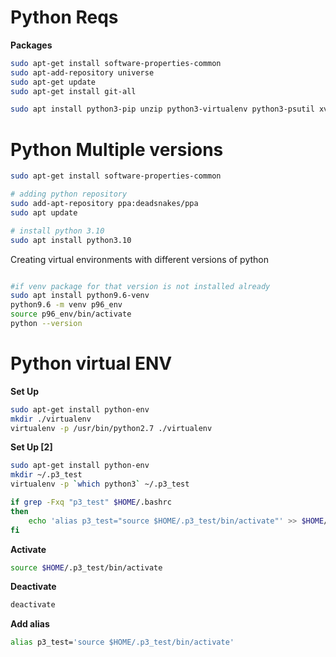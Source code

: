 # Python Reqs

**Packages**
```bash
sudo apt-get install software-properties-common
sudo apt-add-repository universe
sudo apt-get update
sudo apt-get install git-all

sudo apt install python3-pip unzip python3-virtualenv python3-psutil xvfb -y
```

# Python Multiple versions

```bash
sudo apt-get install software-properties-common

# adding python repository 
sudo add-apt-repository ppa:deadsnakes/ppa
sudo apt update

# install python 3.10
sudo apt install python3.10
```

Creating virtual environments with different versions of python

```bash

#if venv package for that version is not installed already
sudo apt install python9.6-venv
python9.6 -m venv p96_env
source p96_env/bin/activate
python --version

```


# Python virtual ENV

**Set Up**
```bash
sudo apt-get install python-env
mkdir ./virtualenv
virtualenv -p /usr/bin/python2.7 ./virtualenv
```

**Set Up [2]**
```bash
sudo apt-get install python-env
mkdir ~/.p3_test
virtualenv -p `which python3` ~/.p3_test

if grep -Fxq "p3_test" $HOME/.bashrc
then
	echo 'alias p3_test="source $HOME/.p3_test/bin/activate"' >> $HOME/.bashrc
fi
```


**Activate**
```bash
source $HOME/.p3_test/bin/activate
```

**Deactivate**
```bash
deactivate
```

**Add alias**
```bash
alias p3_test='source $HOME/.p3_test/bin/activate'

```
